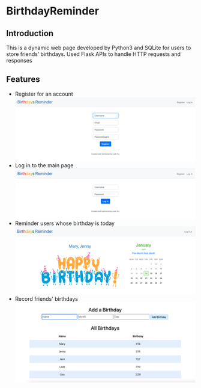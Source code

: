 # BirthdayReminder

## Introduction
This is a dynamic web page developed by Python3 and SQLite for users to store friends’ birthdays. Used Flask APIs to handle HTTP requests and responses

## Features
* Register for an account
![Register](https://github.com/Leahxuliu/BirthdayReminder/blob/main/graph/Register.png)
* Log in to the main page
![Login](https://github.com/Leahxuliu/BirthdayReminder/blob/main/graph/login.png)
* Reminder users whose birthday is today
![main1](https://github.com/Leahxuliu/BirthdayReminder/blob/main/graph/main1.png)
* Record friends' birthdays 
![main2](https://github.com/Leahxuliu/BirthdayReminder/blob/main/graph/main2.png)

